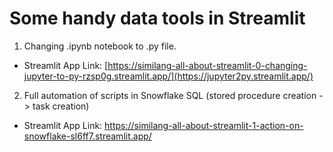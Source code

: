 # Some handy data tools in Streamlit

1. Changing .ipynb notebook to .py file. 
- Streamlit App Link: [https://similang-all-about-streamlit-0-changing-jupyter-to-py-rzsp0g.streamlit.app/](https://jupyter2py.streamlit.app/)

2. Full automation of scripts in Snowflake SQL (stored procedure creation -> task creation)
- Streamlit App Link: https://similang-all-about-streamlit-1-action-on-snowflake-sl6ff7.streamlit.app/


